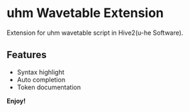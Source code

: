 # uhm Wavetable Extension

Extension for uhm wavetable script in Hive2(u-he Software).

## Features

* Syntax highlight
* Auto completion
* Token documentation

**Enjoy!**
